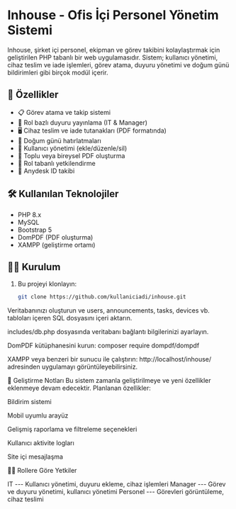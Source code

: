 # Inhouse - Ofis İçi Personel Yönetim Sistemi

Inhouse, şirket içi personel, ekipman ve görev takibini kolaylaştırmak için geliştirilen PHP tabanlı bir web uygulamasıdır. Sistem; kullanıcı yönetimi, cihaz teslim ve iade işlemleri, görev atama, duyuru yönetimi ve doğum günü bildirimleri gibi birçok modül içerir.

## 🔧 Özellikler

- 📋 Görev atama ve takip sistemi
- 💬 Rol bazlı duyuru yayınlama (IT & Manager)
- 🖥️ Cihaz teslim ve iade tutanakları (PDF formatında)
- 🎂 Doğum günü hatırlatmaları
- 👥 Kullanıcı yönetimi (ekle/düzenle/sil)
- 📄 Toplu veya bireysel PDF oluşturma
- 🔐 Rol tabanlı yetkilendirme
- 🧩 Anydesk ID takibi

## 🛠️ Kullanılan Teknolojiler

- PHP 8.x
- MySQL
- Bootstrap 5
- DomPDF (PDF oluşturma)
- XAMPP (geliştirme ortamı)

## 🧑‍💻 Kurulum

1. Bu projeyi klonlayın:
   ```bash
   git clone https://github.com/kullaniciadi/inhouse.git
Veritabanınızı oluşturun ve users, announcements, tasks, devices vb. tabloları içeren SQL dosyasını içeri aktarın.

includes/db.php dosyasında veritabanı bağlantı bilgilerinizi ayarlayın.

DomPDF kütüphanesini kurun:
composer require dompdf/dompdf

XAMPP veya benzeri bir sunucu ile çalıştırın:
http://localhost/inhouse/ adresinden uygulamayı görüntüleyebilirsiniz.

🧩 Geliştirme Notları
Bu sistem zamanla geliştirilmeye ve yeni özellikler eklenmeye devam edecektir. Planlanan özellikler:

Bildirim sistemi

Mobil uyumlu arayüz

Gelişmiş raporlama ve filtreleme seçenekleri

Kullanıcı aktivite logları

Site içi mesajlaşma

👨‍💼 Rollere Göre Yetkiler

IT ---	Kullanıcı yönetimi, duyuru ekleme, cihaz işlemleri
Manager ---	Görev ve duyuru yönetimi, kullanıcı yönetimi
Personel ---	Görevleri görüntüleme, cihaz teslimi

